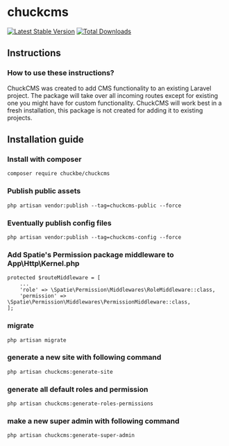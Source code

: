 # chuckcms

[![Latest Stable Version](https://poser.pugx.org/chuckbe/chuckcms/version.png)](https://packagist.org/packages/chuckbe/chuckcms) [![Total Downloads](https://poser.pugx.org/chuckbe/chuckcms/d/total.png)](https://packagist.org/packages/chuckbe/chuckcms)

## Instructions

### How to use these instructions?

ChuckCMS was created to add CMS functionality to an existing Laravel project. The package will take over all incoming routes except for existing one you might have for custom functionality. ChuckCMS will work best in a fresh installation, this package is not created for adding it to existing projects.

## Installation guide

### Install with composer
```
composer require chuckbe/chuckcms
```

### Publish public assets
```
php artisan vendor:publish --tag=chuckcms-public --force
```

### Eventually publish config files
```
php artisan vendor:publish --tag=chuckcms-config --force
```

### Add Spatie's Permission package middleware to App\Http\Kernel.php
```
protected $routeMiddleware = [
    ...
    'role' => \Spatie\Permission\Middlewares\RoleMiddleware::class,
    'permission' => \Spatie\Permission\Middlewares\PermissionMiddleware::class,
];
```

### migrate
```
php artisan migrate
```

### generate a new site with following command
```
php artisan chuckcms:generate-site
```

### generate all default roles and permission
```
php artisan chuckcms:generate-roles-permissions
```

### make a new super admin with following command
```
php artisan chuckcms:generate-super-admin
```